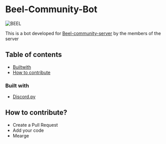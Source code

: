 # Beel-Community-Bot

![BEEL](https://cdn.discordapp.com/avatars/727792851643007009/773473c7ec8b287eef104b84e5f6f3fe.png?size=256)

This is a bot developed for [Beel-community-server](https://discord.gg/T6fw2QZ8qn) by the members of the server

## Table of contents 
- [Builtwith](#Built-with) 
- [How to contribute](#How-to-contribute?)

### Built with

- [Discord.py](https://discordpy.readthedocs.io/en/latest/api.html)

## How to contribute?

- Create a Pull Request
- Add your code
- Mearge
